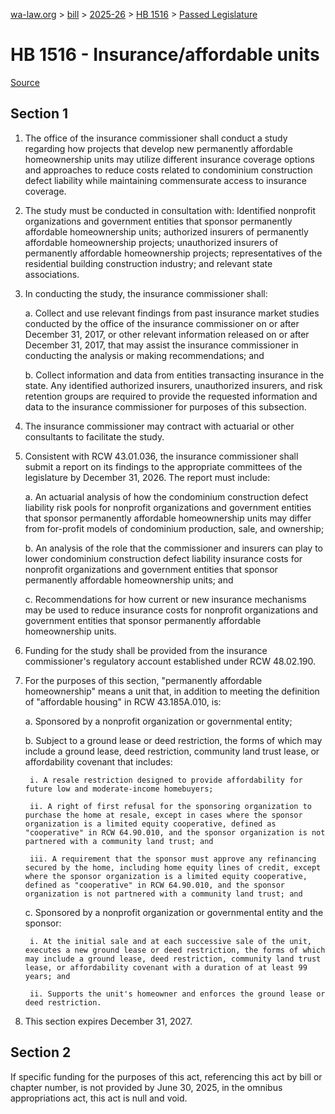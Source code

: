 [wa-law.org](/) > [bill](/bill/) > [2025-26](/bill/2025-26/) > [HB 1516](/bill/2025-26/hb/1516/) > [Passed Legislature](/bill/2025-26/hb/1516/S2.PL/)

# HB 1516 - Insurance/affordable units

[Source](http://lawfilesext.leg.wa.gov/biennium/2025-26/Pdf/Bills/House%20Passed%20Legislature/1516-S2.PL.pdf)

## Section 1
1. The office of the insurance commissioner shall conduct a study regarding how projects that develop new permanently affordable homeownership units may utilize different insurance coverage options and approaches to reduce costs related to condominium construction defect liability while maintaining commensurate access to insurance coverage.

2. The study must be conducted in consultation with: Identified nonprofit organizations and government entities that sponsor permanently affordable homeownership units; authorized insurers of permanently affordable homeownership projects; unauthorized insurers of permanently affordable homeownership projects; representatives of the residential building construction industry; and relevant state associations.

3. In conducting the study, the insurance commissioner shall:

    a. Collect and use relevant findings from past insurance market studies conducted by the office of the insurance commissioner on or after December 31, 2017, or other relevant information released on or after December 31, 2017, that may assist the insurance commissioner in conducting the analysis or making recommendations; and

    b. Collect information and data from entities transacting insurance in the state. Any identified authorized insurers, unauthorized insurers, and risk retention groups are required to provide the requested information and data to the insurance commissioner for purposes of this subsection.

4. The insurance commissioner may contract with actuarial or other consultants to facilitate the study.

5. Consistent with RCW 43.01.036, the insurance commissioner shall submit a report on its findings to the appropriate committees of the legislature by December 31, 2026. The report must include:

    a. An actuarial analysis of how the condominium construction defect liability risk pools for nonprofit organizations and government entities that sponsor permanently affordable homeownership units may differ from for-profit models of condominium production, sale, and ownership;

    b. An analysis of the role that the commissioner and insurers can play to lower condominium construction defect liability insurance costs for nonprofit organizations and government entities that sponsor permanently affordable homeownership units; and

    c. Recommendations for how current or new insurance mechanisms may be used to reduce insurance costs for nonprofit organizations and government entities that sponsor permanently affordable homeownership units.

6. Funding for the study shall be provided from the insurance commissioner's regulatory account established under RCW 48.02.190.

7. For the purposes of this section, "permanently affordable homeownership" means a unit that, in addition to meeting the definition of "affordable housing" in RCW 43.185A.010, is:

    a. Sponsored by a nonprofit organization or governmental entity;

    b. Subject to a ground lease or deed restriction, the forms of which may include a ground lease, deed restriction, community land trust lease, or affordability covenant that includes:

        i. A resale restriction designed to provide affordability for future low and moderate-income homebuyers;

        ii. A right of first refusal for the sponsoring organization to purchase the home at resale, except in cases where the sponsor organization is a limited equity cooperative, defined as "cooperative" in RCW 64.90.010, and the sponsor organization is not partnered with a community land trust; and

        iii. A requirement that the sponsor must approve any refinancing secured by the home, including home equity lines of credit, except where the sponsor organization is a limited equity cooperative, defined as "cooperative" in RCW 64.90.010, and the sponsor organization is not partnered with a community land trust; and

    c. Sponsored by a nonprofit organization or governmental entity and the sponsor:

        i. At the initial sale and at each successive sale of the unit, executes a new ground lease or deed restriction, the forms of which may include a ground lease, deed restriction, community land trust lease, or affordability covenant with a duration of at least 99 years; and

        ii. Supports the unit's homeowner and enforces the ground lease or deed restriction.

8. This section expires December 31, 2027.

## Section 2
If specific funding for the purposes of this act, referencing this act by bill or chapter number, is not provided by June 30, 2025, in the omnibus appropriations act, this act is null and void.
